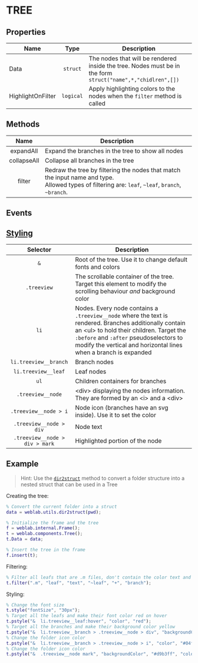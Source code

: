 # TREE


## Properties

| Name 	    | Type  | Description                       |
|-------	|:-:	|------------------------------	|
| Data     	| `struct`| The nodes that will be rendered inside the tree. Nodes must be in the form `struct("name",*,"chidlren",[])` 	|
| HighlightOnFilter  | `logical`	| Apply highlighting colors to the nodes when the `filter` method is called                        	|

## Methods

| Name  	| Description   	|
|:-:	|---	|
| expandAll   	| Expand the branches in the tree to show all nodes |
| collapseAll  	| Collapse all branches in the tree  	|
| filter  	    | Redraw the tree by filtering the nodes that match the input name and type.<br> Allowed types of filtering are: `leaf`, `~leaf`, `branch`, `~branch`. </br>  	|

## Events

## [Styling](../styling.md) 

| Selector  	| Description   	|
|:-:	|---	|
| `&`   | Root of the tree. Use it to change default fonts and colors|
| `.treeview`   	| The scrollable container of the tree. Target this element to modify the scrolling behaviour *and* background color |
| `li`   	| Nodes. Every node contains a `.treeview__node` where the text is rendered. Branches additionally contain an \<ul> to hold their children. Target the `:before` and `:after` pseudoselectors to modify the vertical and horizontal lines when a branch is expanded|
| `li.treeview__branch`   	| Branch nodes   |
| `li.treeview__leaf`   	| Leaf nodes   |
| `ul`   	| Children containers for branches|
| `.treeview__node`   	| \<div> displaying the nodes information. They are formed by an \<i> and a \<div>|
| `.treeview__node > i`   	| Node icon (branches have an svg inside). Use it to set the color|
| `.treeview__node > div`   | Node text|
| `.treeview__node > div > mark`   | Highlighted portion of the node|

## Example

> Hint: Use the [`dir2struct`](/%2Bweblab/%2Butils/dir2struct.m) method to convert a folder structure into a nested struct that can be used in a Tree

Creating the tree:

```matlab
% Convert the current folder into a struct 
data = weblab.utils.dir2struct(pwd);

% Initialize the frame and the tree
f = weblab.internal.Frame();
t = weblab.components.Tree();
t.Data = data;

% Insert the tree in the frame
f.insert(t);
```

Filtering:
```matlab
% Filter all leafs that are .m files, don't contain the color text and are inside a package"
t.filter(".m", "leaf", "text", "~leaf", "+", "branch");
```


Styling:

```matlab
% Change the font size
t.style("fontSize", "30px");
% Target all the leafs and make their font color red on hover
t.pstyle("&  li.treeview__leaf:hover", "color", "red");
% Target all the branches and make their background color yellow
t.pstyle("&  li.treeview__branch > .treeview__node > div", "backgroundColor", "#e6f7ff");
% Change the folder icon color
t.pstyle("&  li.treeview__branch > .treeview__node > i", "color", "#04f3cc");
% Change the folder icon color
t.pstyle("&  .treeview__node mark", "backgroundColor", "#d9b3ff", "color", "red");
```
